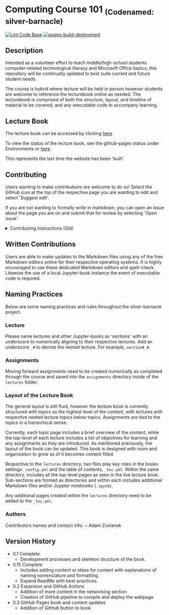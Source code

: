 # Computing Course 101 <sub>(Codenamed: silver-barnacle)</sub>

[![Lint Code Base](https://github.com/adamzvolanek/silver-barnacle/actions/workflows/super-linter.yml/badge.svg?branch=main)](https://github.com/adamzvolanek/silver-barnacle/actions/workflows/super-linter.yml) [![pages-build-deployment](https://github.com/adamzvolanek/silver-barnacle/actions/workflows/pages/pages-build-deployment/badge.svg)](https://github.com/adamzvolanek/silver-barnacle/actions/workflows/pages/pages-build-deployment)

## Description

Intended as a volunteer effort to teach middle/high-school students computer-related technological literacy and Microsoft Office basics, this repository will be continually updated to best suite current and future student needs.

The course is hybrid where lecture will be held in person however students are welcome to reference the lecturebook online as needed. The lecturebook is comprised of both the structure, layout, and timeline of material to be covered, and any executable code to accompany learning.

## Lecture Book

The lecture book can be accessed by clicking [here](https://adamzvolanek.github.io/silver-barnacle/).

To view the status of the lecture book, see the github-pages status under Environments or [here](https://github.com/adamzvolanek/silver-barnacle/deployments/activity_log?environment=github-pages). 

This represents the last time the website has been 'built'.

## Contributing

Users wanting to make contributions are welcome to do so! Select the GitHub icon at the top of the respective page you are wanting to edit and select 'Suggest edit'.

If you are not wanting to formally write in markdown, you can open an issue about the page you are on and submit that for review by selecting 'Open issue'.

<details><summary>Contributing Instructions (Old)</summary>

If you are wanting to contribute to this project, you are welcome to do so! Please follow the [written instructions](#written-contributions) and [naming practices](#naming-practices) towards the bottom of the ReadMe. Upon completing your writings, please ensure you invoke the `make.sh` file to publish the changes.

## Installation

### Dependencies

* [Git](https://git-scm.com)
* [Python](https://www.python.org)
* [Jupyter](https://jupyter.org/)
* [Jupyter-Book](https://jupyterbook.org/en/stable/intro.html)

### Installing Programs

Please use best judgement when downloading installers and programs to your local computer. Recommended items are needed if wanting to build Jupyter-Books with code.

#### Required

* [Git](https://git-scm.com/book/en/v2/Getting-Started-Installing-Git)
* [Python 3.10.X](https://www.python.org/downloads/)
  * Windows users: WSL may be required
  * Make sure to allow Pyhton to 'append to PATH'
* Your favorite code editor.

#### Recommended

* [JupyterLab Desktop](https://github.com/jupyterlab/jupyterlab-desktop)
* [Notepad++](https://notepad-plus-plus.org/) does not support live view of Markdown however supports the Markdown languge in terms of syntax highlighting.
  * There are many online based Markdown editors for use in tandem like [StackEdit](https://stackedit.io/), [Dillinger](https://dillinger.io/), or if you prefer a local installation of [VS Code](https://code.visualstudio.com/).

#### Prerequisite to running `make.sh`

In this example, I am using Windows 10 and running make.sh using git bash within the silver-barnacle repository.
1. Navigate to the silver-barnacle repository, right-click, and select 'Git Bash Here'.
2. The `make.sh` file already has built-in flags for first time installation (`-s`) and a rudementary verbose mode (`-v`). If running the `make.sh` file in Git Bash for the first time, use the `-s` flag. (`sh make.sh -s`)

#### Running `make.sh`

Once the setup has been run once, you will no longer need to issue the setup flag again. Simply run the `make.sh` file in Git Bash using `sh make.sh`.#### Prerequisite to running `make.sh`

In this example, I am using Windows 10 and running make.sh using git bash within the silver-barnacle repository.
1. Navigate to the silver-barnacle repository, right-click, and select 'Git Bash Here'.
2. The `make.sh` file already has built-in flags for first time installation (`-s`) and a rudementary verbose mode (`-v`). If running the `make.sh` file in Git Bash for the first time, use the `-s` flag. (`sh make.sh -s`)

#### Running `make.sh`

Once the setup has been run once, you will no longer need to issue the setup flag again. Simply run the `make.sh` file in Git Bash using `sh make.sh`.

</details>

## Written Contributions

Users are able to make updates to the Markdown files using any of the free Markdown editors online for their respective operating systems. It is highly encouraged to use these dedicated Markdown editors and spell-check. Likewise the use of a local Jupyter-book instance the event of executable code is required.

## Naming Practices

Below are some naming practices and rules throughout the silver-barnacle project.

### Lecture

Please name lectures and other Jupyter-books as 'sections' with an underscore to numerically aligning to their respective lectures. Add an underscore `_#` to denote the nested lecture. For example, `section#_#`.

### Assignments

Moving forward assignments need to be created numerically as completed through the course and saved into the `assignments` directory inside of the `lectures` folder.

### Layout of the Lecture Book

The general layout is still fluid, however the lecture book is currently structured with topics as the highest level of the content, with lectures with respective nested lecture topics below topics. Assignments are tied to the topics in a hierarchical sense.

Currently, each topic page includes a brief overview of the content, while the top-level of each lecture includes a list of objectives for learning and any assignments as they are introduced. As mentioned previously, the layout of the book can be updated. This book is designed with room and organization to grow as of it becomes content filled.

Respective to the `lectures` directory, two files play key roles in the books settings `_config.yml` and the table of contents, `_toc.yml`. Within the same directory, includes all the top-level pages as seen in the live lecture book. Sub-sections are formed as directories and within each includes additional Markdown files and/or Juypter notebooks (`.ipynb`). 

Any additional pages created within the `lectures` directory need to be added to the `_toc.yml`.

### Authors

Contributors names and contact info:
~ Adam Zvolanek

## Version History

* 0.1 Complete.
  * Development processes and skeleton structure of the book.
* 0.15 Complete
  * Includes adding content or ideas for content with explanations of naming nomenclature and formatting.
  * Expand ReadMe with best-practices.
* 0.2 Expansion and GitHub Actions
  * Addition of more content in the networking section
  * Creation of GitHub pipeline to compile and deploy the webpage
* 0.3 GitHub Pages book and content updates
  * Addition of GitHub button to book
